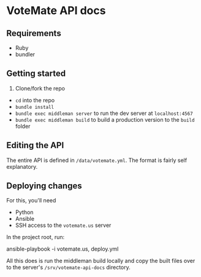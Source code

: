 VoteMate API docs
===

## Requirements
- Ruby
- bundler

## Getting started
1. Clone/fork the repo
- `cd` into the repo
- `bundle install`
- `bundle exec middleman server` to run the dev server at `localhost:4567`
- `bundle exec middleman build` to build a production version to the `build` folder

## Editing the API
The entire API is defined in `/data/votemate.yml`. The format is fairly self explanatory.

## Deploying changes
For this, you'll need

- Python
- Ansible
- SSH access to the `votemate.us` server

In the project root, run:

  ansible-playbook -i votemate.us, deploy.yml

All this does is run the middleman build locally and copy the built files over to the server's `/srv/votemate-api-docs` directory.
